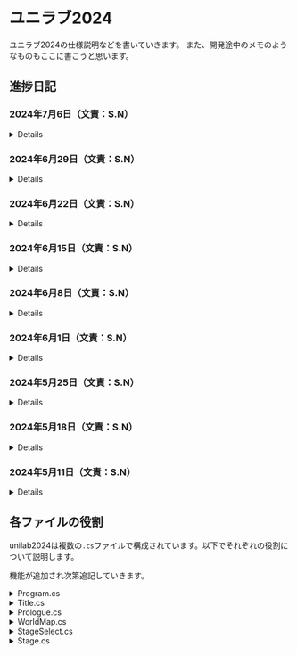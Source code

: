 # ユニラブ2024
ユニラブ2024の仕様説明などを書いていきます。
また、開発途中のメモのようなものもここに書こうと思います。

## 進捗日記

### 2024年7月6日（文責：S.N）
<details>
        
進捗
- [x] キャラ選択機能実装した
- [x] play後のストーリー表示機能も実装した
- [x] Clear済みのボタンにはClear!、新しく出現したステージのボタンにはNew!と表示されるようにした。
- [x] Prologueから直接1-1開くようにした

今後やること
- [ ] 文字サイズ大きくする
- [ ] 細かいところを詰めていく

</details>

### 2024年6月29日（文責：S.N）
<details>
        
進捗
- [x] 先週の画像読み込めない問題は拡張子を勝手に変えてたことが原因だった．適切に変換を施したファイルを使用したら普通に読み込めた．
- [x] 進行状況管理を実装した．
- [x] WorldMapで`m`キーを押すと全てクリア済みになるようにした．
- [x] StageSelectで`m`キーを押すとそのWorldの3ステージのみ全部クリアになるようにした．
- [x] play前のストーリー表示機能を実装した（play後はこれから）．

今後やること
- [ ] 文字サイズ大きくする
- [ ] キャラ選択機能を実装したい

</details>

### 2024年6月22日（文責：S.N）
<details>
        
進捗
- [x] `Stage.cs`のUI更新
- [ ] なぜかImg_Background_AnotherWorld.pngを読み込もうとすると「メモリ不足」というエラーが出る。サイズ自体は500KB程度なので何かがおかしい。
- [ ] 今週はあまり進められなかった。

今後やること
- [ ] 文字サイズ大きくする
- [ ] クリア状況に応じて押せるボタンと押せないボタンを分ける
- [ ] デザイン等引き続き。
- [ ] キャラ選択機能を実装したい

</details>

### 2024年6月15日（文責：S.N）
<details>
        
進捗
- [x] `Stage.cs`のUI更新
- [x] CustomButtonでButtonの文字の上に画像表示できるようにした
- [x] `Shift`+`m`でクリアチェックショートカットできるようにした 

今後やること
- [ ] 文字サイズ大きくする
- [ ] クリア状況に応じて押せるボタンと押せないボタンを分ける
- [ ] デザイン等引き続き。
- [ ] キャラ選択機能を実装したい

</details>

### 2024年6月8日（文責：S.N）
<details>
        
進捗
- [x] `Stage.cs`がエラーなしで立ち上がるようにした（動作はまだしない）
- [x] 中間発表done

今後やること
- [ ] 文字サイズ大きくする
- [ ] クリア状況に応じて押せるボタンと押せないボタンを分ける
- [ ] デザイン等引き続き。
- [ ] 迷路データを.csvファイルにして読み込んで表示する機能を実装する。
- [ ] キャラ選択機能を実装したい

</details>

### 2024年6月1日（文責：S.N）
<details>
        
進捗
- [x] 63のPCルームでの動作確認をした
- [x] フォームの縦横サイズは1536*900で作る 
- [x] デザインを少しいじった
- [x] stage作成の際は`WorldName`, `WorldNumber`, `Level`を指定するようにした
- [x] `Progress`クラスを作成し、そのメンバ変数として`IsCleared`配列を作成。これでクリアチェックできるようにした
- [x] その他細かい部分をいくつか修正

今後やること
- [ ] クリア状況に応じて押せるボタンと押せないボタンを分ける
- [ ] とりあえず`Stage`動くようにしたい
- [ ] デザイン等引き続き。
- [ ] 迷路データを.csvファイルにして読み込んで表示する機能を実装する。
- [ ] キャラ選択機能を実装したい

</details>

### 2024年5月25日（文責：S.N）
<details>
        
進捗
- [x] binやobjフォルダもプル/プッシュできるようにした
- [x] `Image`変数を宣言しなくてもよいようにDictionaryを作成した
- [x] 関が`Stage.cs`をたくさん編集。

今後やること
- [ ] クリア状況の管理をする
- [ ] デザイン等引き続き。
- [ ] 迷路データを.csvファイルにして読み込んで表示する機能を実装する。
- [ ] キャラ選択機能を実装したい

</details>

### 2024年5月18日（文責：S.N）
<details>
        
進捗
- [x] 最初に立ち上げるフォームを`Title.cs`とし、「はじめる」ボタンを押すと`Prologue.cs`が起動されるようにした。
- [x] `Prologue.cs`で会話が表示されるようにした。
- [x] 関が`Stage.cs`をたくさん編集。

今後やること
- [ ] `Stage.cs`にもメッセージ表示用の環境を作る。
- [ ] デザイン等も引き続き。
- [ ] 迷路データを.csvファイルにして読み込んで表示する機能を実装する。
- [ ] 各ステージのクリア状況を管理する。

</details>

### 2024年5月11日（文責：S.N）
<details>
        
進捗
- [x] 土台となる部分の機能を実装
        - 詳細は「各ファイルの役割」を参照。
- [x] READMEの編集のやり方を少し身につけた

今後やりたいと思ったこと
- [ ] 最初に立ち上げるフォームは`Start.cs`にし、そこから`Prologue.cs`に飛んで、そこでストーリーの導入やキャラ選択などを行いたい。
- [ ] `Stage.cs`というフォームを作成し、ゲーム機能を実装する場所を作る。
- [ ] 迷路データを.csvファイルにして読み込んで表示する機能を実装する。
- [ ] 各ステージのクリア状況を管理する。

</details>

<!-- 以下、若干文法が複雑なので注意。基本的にはS.Nが書きます -->

## 各ファイルの役割
unilab2024は複数の`.cs`ファイルで構成されています。以下でそれぞれの役割について説明します。

機能が追加され次第追記していきます。
<details>

<summary>Program.cs</summary>

### Program.cs

`Program.cs`はこのプログラムの核となるファイルです。（現在は）2つのclassが用意されています。

#### internal static class Program
関数`Main()`が存在します。これはプログラムを実行したときに最初に実行される関数です。以下のコードで`Prologue`フォームを呼び出します。
```csharp
Application.Run(new Prologue());
```

#### public partial class Func
このプログラムで使用する関数は原則ここに書き留めることにしました。関数の役割ごとに`#region`環境でまとめます。以下はその例です。
極力この例に従い、何がどこにあるかわかるようにしてください。
```csharp
#region フォーム呼び出し
public static void CreateForm1(Form currentForm)
{
  //関数の定義
}

public static void CreateForm2(Form currentForm)
{
  //関数の定義
}
#endregion
```

なお、別のフォームから`Func`クラス内の関数を呼び出す際は次のように関数名の前に`Func.`を付けます。
```csharp
Func.CreateForm1(this);
```
</details>

<details>

<summary>Title.cs</summary>

### Title.cs

このプログラムを実行して最初に立ち上がるフォームです。このフォームを閉じるとプログラムが終了してしまうので注意します。

「はじめる」ボタンが設置されており、これを押すと`Prologue.cs`が起動します。

</details>

<details>

<summary>Prologue.cs</summary>

### Prologue.cs

`Title.cs`の次に呼び出されるフォームです。ストーリーのプロローグを表示します。現在はボタンをクリックすると`WorldMap.cs`を呼び出すようになっています。

開発が進んできたらここでキャラ選択を行う予定です。

</details>

<details>

<summary>WorldMap.cs</summary>

### WorldMap.cs

ワールド（学年）選択を行うフォームです。ボタンが複数配置されています。
各ボタンを押したときに`StageSelect.cs`のメンバ変数`WorldName`を指定して同フォームを立ち上げます。

ゆくゆくはクリア状況を管理し、ゲームを進めるごとに選択できるワールドを増やす仕様にしたいです。

</details>

<details>

<summary>StageSelect.cs</summary>

### StageSelect.cs

`WorldMap.cs`で何らかのワールド選択をすると立ち上がるフォームです。選択されたワールドによって表示内容を変えるため、classとしての**メンバ変数**を定義しています。
これは別フォームからの変更が効くようになっています。例えば次のような感じです.
```csharp
public class StageSelect : Form
{
        #region 各種メンバ変数の定義
        private string _worldName;  //WorldMapで選択された学年
        
        public string WorldName     //こう書くと別フォームからアクセスできるっぽい。原理はよくわからん
        {
            get { return _worldName; }
            set { _worldName = value; }
            //別フォームからのアクセス例
            //StageSelect form = new StageSelect();
            //form.WorldName = "学年";
        }
        #endregion
}
```

このフォームからは`Stage.cs`、または`WorldMap.cs`に遷移することができます。

</details>

<details>

<summary>Stage.cs</summary>

### Stage.cs

`StageSelect.cs`でステージを選択することで立ち上がるフォームです。選択したステージごとに描画を変更するため、classとしての**メンバ変数**を定義しています。
またボタンなどのコントロール毎に動作を定義しています。例えば次のような感じです。
```csharp
public static void ResetListBox(ListBox listbox)   //ListBoxの中身消去
{
        if (listbox.SelectedIndex > -1)
        {
                listbox.Items.RemoveAt(listbox.SelectedIndex);
        }
        else
        {
                listbox.Items.Clear();
        }
}
```
またキャラクターの動作をボタン入力によって実装し、ユーザからの入力を変換することでMap上で動きとして表現してあります。
衝突検知は`colision_detection`という関数で実装してあります。
また会話機能が実装してあり、画面に入力のヒントや操作方法などが表示されます。
</details>
